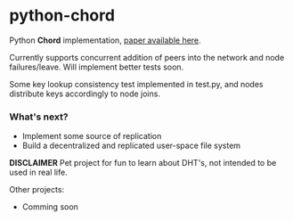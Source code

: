 python-chord
============

Python **Chord** implementation, [paper available here](http://pdos.csail.mit.edu/papers/chord:sigcomm01/chord_sigcomm.pdf).

Currently supports concurrent addition of peers into the network and node failures/leave. Will implement better tests soon.

Some key lookup consistency test implemented in test.py, and nodes distribute keys accordingly to node joins.

### What's next?

- Implement some source of replication
- Build a decentralized and replicated user-space file system

**DISCLAIMER**
Pet project for fun to learn about DHT's, not intended to be used in real life.

Other projects:
 - Comming soon